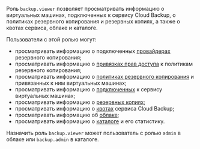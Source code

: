 Роль `backup.viewer` позволяет просматривать информацию о виртуальных машинах, подключенных к сервису Cloud Backup, о политиках резервного копирования и резервных копиях, а также о квотах сервиса, облаке и каталоге.

Пользователи с этой ролью могут:
* просматривать информацию о подключенных [провайдерах](../../backup/concepts/index.md#providers) резервного копирования;
* просматривать информацию о [привязках прав доступа](../../iam/concepts/access-control/index.md#access-bindings) к политикам резервного копирования;
* просматривать информацию о [политиках резервного копирования](../../backup/concepts/policy.md) и привязанных к ним виртуальных машинах;
* просматривать информацию о [подключенных](../../backup/concepts/vm-connection.md) к сервису виртуальных машинах;
* просматривать информацию о [резервных копиях](../../backup/concepts/backup.md);
* просматривать информацию о [квотах](../../backup/concepts/limits.md#backup-quotas) сервиса Cloud Backup;
* просматривать информацию об [облаке](../../resource-manager/concepts/resources-hierarchy.md#cloud);
* просматривать информацию о [каталоге](../../resource-manager/concepts/resources-hierarchy.md#folder) и его статистику.

Назначить роль `backup.viewer` может пользователь с ролью `admin` в облаке или `backup.admin` в каталоге.